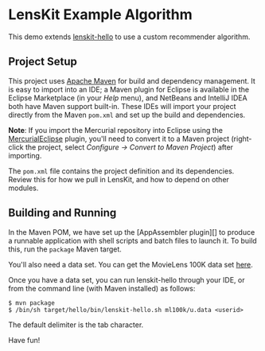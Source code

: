 # LensKit Example Algorithm

This demo extends [lenskit-hello][] to use a custom recommender algorithm.

[lenskit-hello]: https://github.com/lenskit/lenskit-hello

## Project Setup

This project uses [Apache Maven][maven] for build and dependency management. It is
easy to import into an IDE; a Maven plugin for Eclipse is available in the Eclipse
Marketplace (in your *Help* menu), and NetBeans and IntelliJ IDEA both have Maven
support built-in. These IDEs will import your project directly from the Maven `pom.xml`
and set up the build and dependencies.

**Note**: If you import the Mercurial repository into Eclipse using the [MercurialEclipse][]
plugin, you'll need to convert it to a Maven project (right-click the project, select
*Configure -> Convert to Maven Project*) after importing.

The `pom.xml` file contains the project definition and its dependencies. Review this
for how we pull in LensKit, and how to depend on other modules.

## Building and Running

In the Maven POM, we have set up the [AppAssembler plugin][] to produce a runnable
application with shell scripts and batch files to launch it. To build this, run the
`package` Maven target.

[ML100K]: https://github.com/grouplens/lenskit/wiki/ML100K

You'll also need a data set.  You can get the MovieLens 100K data set [here][ML100K].

Once you have a data set, you can run lenskit-hello through your IDE, or from the command line
(with Maven installed) as follows:

    $ mvn package
    $ /bin/sh target/hello/bin/lenskit-hello.sh ml100k/u.data <userid>

The default delimiter is the tab character.

Have fun!

[LensKit]: http://lenskit.grouplens.org
[maven]: http://maven.apache.org
[MercurialEclipse]: http://javaforge.com/project/HGE
[AppAssembler]: http://mojo.codehaus.org/appassembler/appassembler-maven-plugin/
[mailing list]: https://wwws.cs.umn.edu/mm-cs/listinfo/lenskit
[LensKitRS]: http://twitter.com/LensKitRS